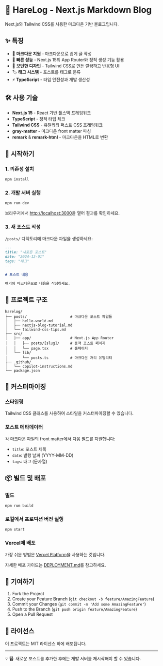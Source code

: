 # 🐰 HareLog - Next.js Markdown Blog

Next.js와 Tailwind CSS를 사용한 마크다운 기반 블로그입니다.

## ✨ 특징

-   📝 **마크다운 지원** - 마크다운으로 쉽게 글 작성
-   🚀 **빠른 성능** - Next.js 15의 App Router와 정적 생성 기능 활용
-   🎨 **모던한 디자인** - Tailwind CSS로 만든 깔끔하고 반응형 UI
-   🏷️ **태그 시스템** - 포스트를 태그로 분류
-   ⚡ **TypeScript** - 타입 안전성과 개발 생산성

## 🛠️ 사용 기술

-   **Next.js 15** - React 기반 풀스택 프레임워크
-   **TypeScript** - 정적 타입 체크
-   **Tailwind CSS** - 유틸리티 퍼스트 CSS 프레임워크
-   **gray-matter** - 마크다운 front matter 파싱
-   **remark** & **remark-html** - 마크다운을 HTML로 변환

## 🚀 시작하기

### 1. 의존성 설치

```bash
npm install
```

### 2. 개발 서버 실행

```bash
npm run dev
```

브라우저에서 [http://localhost:3000](http://localhost:3000)을 열어 결과를 확인하세요.

### 3. 새 포스트 작성

`/posts/` 디렉토리에 마크다운 파일을 생성하세요:

```markdown
---
title: "새로운 포스트"
date: "2024-12-01"
tags: "태그"
---

# 포스트 내용

여기에 마크다운으로 내용을 작성하세요.
```

## 📁 프로젝트 구조

```
harelog/
├── posts/                    # 마크다운 포스트 파일들
│   ├── hello-world.md
│   ├── nextjs-blog-tutorial.md
│   └── tailwind-css-tips.md
├── src/
│   ├── app/                  # Next.js App Router
│   │   ├── posts/[slug]/     # 동적 포스트 페이지
│   │   └── page.tsx          # 홈페이지
│   └── lib/
│       └── posts.ts          # 마크다운 처리 유틸리티
├── .github/
│   └── copilot-instructions.md
└── package.json
```

## 🎨 커스터마이징

### 스타일링

Tailwind CSS 클래스를 사용하여 스타일을 커스터마이징할 수 있습니다.

### 포스트 메타데이터

각 마크다운 파일의 front matter에서 다음 필드를 지원합니다:

-   `title`: 포스트 제목
-   `date`: 발행 날짜 (YYYY-MM-DD)
-   `tags`: 태그 (문자열)

## 📦 빌드 및 배포

### 빌드

```bash
npm run build
```

### 로컬에서 프로덕션 버전 실행

```bash
npm start
```

### Vercel에 배포

가장 쉬운 방법은 [Vercel Platform](https://vercel.com/new)을 사용하는 것입니다.

자세한 배포 가이드는 [DEPLOYMENT.md](./DEPLOYMENT.md)를 참고하세요.

## 🤝 기여하기

1. Fork the Project
2. Create your Feature Branch (`git checkout -b feature/AmazingFeature`)
3. Commit your Changes (`git commit -m 'Add some AmazingFeature'`)
4. Push to the Branch (`git push origin feature/AmazingFeature`)
5. Open a Pull Request

## 📄 라이선스

이 프로젝트는 MIT 라이선스 하에 배포됩니다.

---

💡 **팁**: 새로운 포스트를 추가한 후에는 개발 서버를 재시작해야 할 수 있습니다.
